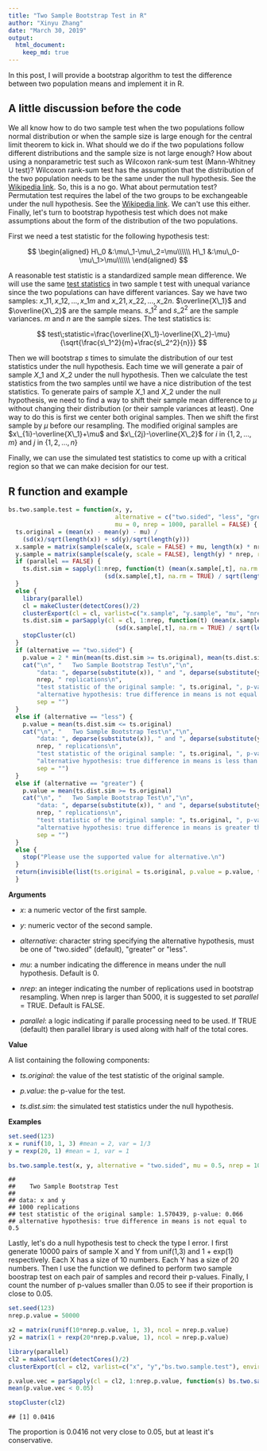 ```yaml
---
title: "Two Sample Bootstrap Test in R"
author: "Xinyu Zhang"
date: "March 30, 2019"
output:
  html_document:
    keep_md: true
---
```




In this post, I will provide a bootstrap algorithm to test the difference between two population means and implement it in R.

## A little discussion before the code

We all know how to do two sample test when the two populations follow normal distribution or when the sample size is large enough for the central limit theorem to kick in. What should we do if the two populations follow different distributions and the sample size is not large enough? How about using a nonparametric test such as Wilcoxon rank-sum test (Mann-Whitney U test)? Wilcoxon rank-sum test has the assumption that the distribution of the two population needs to be the same under the null hypothesis. See the [Wikipedia link](https://en.wikipedia.org/wiki/Mann%E2%80%93Whitney_U_test#Assumptions_and_formal_statement_of_hypotheses). So, this is a no go. What about permutation test? Permutation test requires the label of the two groups to be exchangeable under the null hypothesis. See the [Wikipedia link](https://en.wikipedia.org/wiki/Resampling_(statistics)#Permutation_tests). We can't use this either. Finally, let's turn to bootstrap hypothesis test which does not make assumptions about the form of the distribution of the two populations.

First we need a test statistic for the following hypothesis test:

$$
\begin{aligned}
H\_0
&:\mu\_1-\mu\_2=\mu\\\\\\
H\_1
&:\mu\_0-\mu\_1>\mu\\\\\\
\end{aligned}
$$

A reasonable test statistic is a standardized sample mean difference. We will use the same [test statistics](https://en.wikipedia.org/wiki/Welch%27s_t-test#Calculations) in two sample t test with unequal variance since the two populations can have different variances. Say we have two samples: $x\_{11},x\_{12},...,x\_{1m}$ and $x\_{21},x\_{22},...,x\_{2n}$. $\overline{X\_1}$ and $\overline{X\_2}$ are the sample means. $s\_1^2$ and $s\_2^2$ are the sample variances. $m$ and $n$ are the sample sizes. The test statistics is:

$$
test\;statistic=\frac{\overline{X\_1}-\overline{X\_2}-\mu}{\sqrt{\frac{s\_1^2}{m}+\frac{s\_2^2}{n}}}
$$

Then we will bootstrap $s$ times to simulate the distribution of our test statistics under the null hypothesis. Each time we will generate a pair of sample $X\_1$ and $X\_2$ under the null hypothesis. Then we calculate the test statistics from the two samples until we have a nice distribution of the test statistics. To generate pairs of sample $X\_1$ and $X\_2$ under the null hypothesis, we need to find a way to shift their sample mean difference to $\mu$ without changing their distribution (or their sample variances at least). One way to do this is first we center both original samples. Then we shift the first sample by $\mu$ before our resampling. The modified original samples are $x\_{1i}-\overline{X\_1}+\mu$ and $x\_{2j}-\overline{X\_2}$ for $i$ in $\{1,2,...,m\}$ and $j$ in $\{1,2,...,n\}$

Finally, we can use the simulated test statistics to come up with a critical region so that we can make decision for our test.

## R function and example


```r
bs.two.sample.test = function(x, y,
                              alternative = c("two.sided", "less", "greater"),
                              mu = 0, nrep = 1000, parallel = FALSE) {
  ts.original = (mean(x) - mean(y) - mu) /
    (sd(x)/sqrt(length(x)) + sd(y)/sqrt(length(y)))
  x.sample = matrix(sample(scale(x, scale = FALSE) + mu, length(x) * nrep, replace=TRUE), ncol = nrep)
  y.sample = matrix(sample(scale(y, scale = FALSE), length(y) * nrep, replace=TRUE), ncol = nrep)
  if (parallel == FALSE) {
    ts.dist.sim = sapply(1:nrep, function(t) (mean(x.sample[,t], na.rm = TRUE) - mean(y.sample[,t], na.rm = TRUE) - mu) /
                           (sd(x.sample[,t], na.rm = TRUE) / sqrt(length(x)) + sd(y.sample[,t], na.rm = TRUE) / sqrt(length(y))))
  }
  else {
    library(parallel)
    cl = makeCluster(detectCores()/2)
    clusterExport(cl = cl, varlist=c("x.sample", "y.sample", "mu", "nrep", "x", "y"), envir=environment())
    ts.dist.sim = parSapply(cl = cl, 1:nrep, function(t) (mean(x.sample[,t], na.rm = TRUE) - mean(y.sample[,t], na.rm = TRUE) - mu) /
                              (sd(x.sample[,t], na.rm = TRUE) / sqrt(length(x)) + sd(y.sample[,t], na.rm = TRUE) / sqrt(length(y))))
    stopCluster(cl)
  }
  if (alternative == "two.sided") {
    p.value = 2 * min(mean(ts.dist.sim >= ts.original), mean(ts.dist.sim <= ts.original))
    cat("\n", "   Two Sample Bootstrap Test\n","\n",
        "data: ", deparse(substitute(x)), " and ", deparse(substitute(y)), "\n",
        nrep, " replications\n",
        "test statistic of the original sample: ", ts.original, ", p-value: ", p.value, "\n",
        "alternative hypothesis: true difference in means is not equal to ", mu, "\n",
        sep = "")
  }
  else if (alternative == "less") {
    p.value = mean(ts.dist.sim <= ts.original)
    cat("\n", "   Two Sample Bootstrap Test\n","\n",
        "data: ", deparse(substitute(x)), " and ", deparse(substitute(y)), "\n",
        nrep, " replications\n",
        "test statistic of the original sample: ", ts.original, ", p-value: ", p.value, "\n",
        "alternative hypothesis: true difference in means is less than ", mu, "\n",
        sep = "")
  }
  else if (alternative == "greater") {
    p.value = mean(ts.dist.sim >= ts.original)
    cat("\n", "   Two Sample Bootstrap Test\n","\n",
        "data: ", deparse(substitute(x)), " and ", deparse(substitute(y)), "\n",
        nrep, " replications\n",
        "test statistic of the original sample: ", ts.original, ", p-value: ", p.value, "\n",
        "alternative hypothesis: true difference in means is greater than ", mu, "\n",
        sep = "")
  }
  else {
    stop("Please use the supported value for alternative.\n")
  }
  return(invisible(list(ts.original = ts.original, p.value = p.value, ts.dist.sim = ts.dist.sim)))
  }
```

**Arguments**

 - *x*: a numeric vector of the first sample.

 - *y*: numeric vector of the second sample.

 - *alternative*: character string specifying the alternative hypothesis, must be one of "two.sided" (default), "greater" or "less".

 - *mu*: a number indicating the difference in means under the null hypothesis. Default is 0.

 - *nrep*: an integer indicating the number of replications used in bootstrap resampling. When nrep is larger than 5000, it is suggested to set *parallel* = TRUE. Default is FALSE.

 - *parallel*: a logic indicating if paralle processing need to be used. If TRUE (default) then parallel library is used along with half of the total cores.

**Value**

A list containing the following components:

 - *ts.original*: the value of the test statistic of the original sample.

 - *p.value*: the p-value for the test.

 - *ts.dist.sim*: the simulated test statistics under the null hypothesis.

**Examples**

```r
set.seed(123)
x = runif(10, 1, 3) #mean = 2, var = 1/3
y = rexp(20, 1) #mean = 1, var = 1

bs.two.sample.test(x, y, alternative = "two.sided", mu = 0.5, nrep = 1000)
```

```
## 
##    Two Sample Bootstrap Test
## 
## data: x and y
## 1000 replications
## test statistic of the original sample: 1.570439, p-value: 0.066
## alternative hypothesis: true difference in means is not equal to 0.5
```

Lastly, let's do a null hypothesis test to check the type I error. I first generate 10000 pairs of sample X and Y from unif(1,3) and 1 + exp(1) respectively. Each X has a size of 10 numbers. Each Y has a size of 20 numbers. Then I use the function we defined to perform two sample boostrap test on each pair of samples and record their p-values. Finally, I count the number of p-values smaller than 0.05 to see if their proportion is close to 0.05.


```r
set.seed(123)
nrep.p.value = 50000

x2 = matrix(runif(10*nrep.p.value, 1, 3), ncol = nrep.p.value)
y2 = matrix(1 + rexp(20*nrep.p.value, 1), ncol = nrep.p.value)

library(parallel)
cl2 = makeCluster(detectCores()/2)
clusterExport(cl = cl2, varlist=c("x", "y","bs.two.sample.test"), envir=environment())

p.value.vec = parSapply(cl = cl2, 1:nrep.p.value, function(s) bs.two.sample.test(x[,s], y[,s], mu=0)$p.value)
mean(p.value.vec < 0.05)

stopCluster(cl2)
```


```
## [1] 0.0416
```


The proportion is 0.0416 not very close to 0.05, but at least it's conservative.



